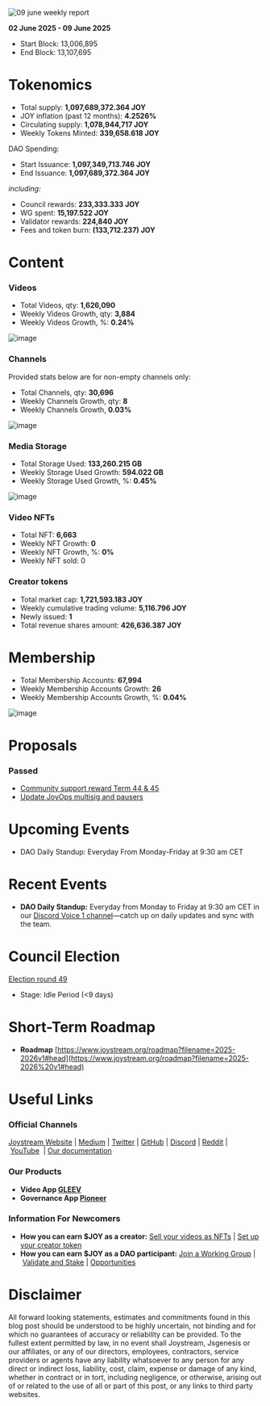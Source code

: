 ![09 june weekly report](https://github.com/user-attachments/assets/efa52f76-001d-41c2-baf0-61dbfca260cb)

**02 June 2025 - 09 June 2025**

- Start Block: 13,006,895
- End Block: 13,107,695

# Tokenomics

- Total supply: **1,097,689,372.364 JOY**
- JOY inflation (past 12 months): **4.2526%**
- Circulating supply: **1,078,944,717 JOY**
- Weekly Tokens Minted: **339,658.618 JOY**

DAO Spending:

- Start Issuance: **1,097,349,713.746 JOY**
- End Issuance: **1,097,689,372.364 JOY**

*including:*

- Council rewards: **233,333.333 JOY**
- WG spent: **15,197.522 JOY**
- Validator rewards: **224,840 JOY**
- Fees and token burn: **(133,712.237) JOY**

# **Content**

### Videos

- Total Videos, qty: **1,626,090**
- Weekly Videos Growth, qty: **3,884**
- Weekly Videos Growth, %: **0.24%**

![image](https://github.com/user-attachments/assets/b4e47b4b-001a-4393-aeb3-1649234b3982)

### Channels

Provided stats below are for non-empty channels only:

- Total Channels, qty: **30,696**
- Weekly Channels Growth, qty: **8**
- Weekly Channels Growth, **0.03%**

![image](https://github.com/user-attachments/assets/94e4b462-c908-4715-a227-85521140a435)

### Media Storage

- Total Storage Used: **133,260.215 GB**
- Weekly Storage Used Growth: **594.022 GB**
- Weekly Storage Used Growth, %: **0.45%**

![image](https://github.com/user-attachments/assets/7868ccc2-c9c3-4a2b-a096-43d4eddbde22)

### Video NFTs

- Total NFT: **6,663**
- Weekly NFT Growth: **0**
- Weekly NFT Growth, %: **0%**
- Weekly NFT sold: 0

### Creator tokens

- Total market cap: **1,721,593.183 JOY**
- Weekly cumulative trading volume: **5,116.796 JOY**
- Newly issued: **1**
- Total revenue shares amount: **426,636.387 JOY**

# **Membership**

- Total Membership Accounts: **67,994**
- Weekly Membership Accounts Growth: **26**
- Weekly Membership Accounts Growth, %: **0.04%**

![image](https://github.com/user-attachments/assets/040b1559-c200-4620-90e8-5c5128d57cf7)

# **Proposals**

### Passed

- [Community support reward Term 44 & 45](https://pioneerapp.xyz/#/proposals/preview/1139)
- [Update JoyOps multisig and pausers](https://pioneerapp.xyz/#/proposals/preview/1138)

# **Upcoming Events**

- DAO Daily Standup: Everyday From Monday-Friday at 9:30 am CET

# **Recent Events**

- **DAO Daily Standup:** Everyday from Monday to Friday at 9:30 am CET in our [Discord Voice 1 channel](https://discord.gg/NaNzysB5YZ)—catch up on daily updates and sync with the team.

# **Council Election**

[Election round 49](https://pioneerapp.xyz/#/election)

- Stage: Idle Period (<9 days)

# **Short-Term Roadmap**

- **Roadmap** [https://www.joystream.org/roadmap?filename=2025-2026v1#head](https://www.joystream.org/roadmap?filename=2025-2026%20v1#head)

# **Useful Links**

### **Official Channels**

[Joystream Website](https://www.joystream.org/) | [Medium](https://blog.joystream.org/) | [Twitter](https://twitter.com/JoystreamDAO/) | [GitHub](https://github.com/Joystream) | [Discord](https://discord.com/invite/DE9UN3YpRP) | [Reddit](https://www.reddit.com/r/joystream_dao/) | [YouTube](https://www.youtube.com/@joystream8627)  | [Our documentation](https://handbook.joystream.org/)

### **Our Products**

- **Video App [GLEEV](https://gleev.xyz/)**
- **Governance App [Pioneer](https://pioneerapp.xyz/)**

### **Information For Newcomers**

- **How you can earn $JOY as a creator:** [Sell your videos as NFTs](https://www.joystream.org/ru/#video-nfts) | [Set up your creator token](https://www.joystream.org/ru/#creator-tokens)
- **How you can earn $JOY as a DAO participant:** [Join a Working Group](https://pioneerapp.xyz/#/working-groups/openings) | [Validate and Stake](https://handbook.joystream.org/system/nomination) | [Opportunities](https://discord.com/channels/811216481340751934/1119240044830527529)

# **Disclaimer**

All forward looking statements, estimates and commitments found in this blog post should be understood to be highly uncertain, not binding and for which no guarantees of accuracy or reliability can be provided. To the fullest extent permitted by law, in no event shall Joystream, Jsgenesis or our affiliates, or any of our directors, employees, contractors, service providers or agents have any liability whatsoever to any person for any direct or indirect loss, liability, cost, claim, expense or damage of any kind, whether in contract or in tort, including negligence, or otherwise, arising out of or related to the use of all or part of this post, or any links to third party websites.
